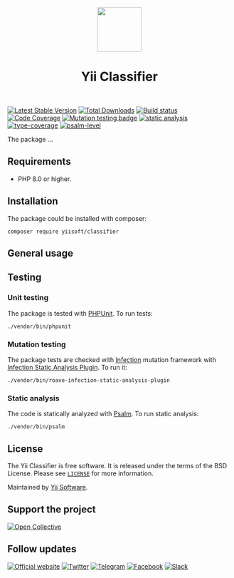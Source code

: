 <p align="center">
    <a href="https://github.com/yiisoft" target="_blank">
        <img src="https://yiisoft.github.io/docs/images/yii_logo.svg" height="100px">
    </a>
    <h1 align="center">Yii Classifier</h1>
    <br>
</p>

[![Latest Stable Version](https://poser.pugx.org/yiisoft/classifier/v/stable.png)](https://packagist.org/packages/yiisoft/classifier)
[![Total Downloads](https://poser.pugx.org/yiisoft/classifier/downloads.png)](https://packagist.org/packages/yiisoft/classifier)
[![Build status](https://github.com/yiisoft/classifier/workflows/build/badge.svg)](https://github.com/yiisoft/classifier/actions?query=workflow%3Abuild)
[![Code Coverage](https://codecov.io/gh/yiisoft/classifier/branch/master/graph/badge.svg)](https://codecov.io/gh/yiisoft/classifier)
[![Mutation testing badge](https://img.shields.io/endpoint?style=flat&url=https%3A%2F%2Fbadge-api.stryker-mutator.io%2Fgithub.com%2Fyiisoft%2Fclassifier%2Fmaster)](https://dashboard.stryker-mutator.io/reports/github.com/yiisoft/classifier/master)
[![static analysis](https://github.com/yiisoft/classifier/workflows/static%20analysis/badge.svg)](https://github.com/yiisoft/classifier/actions?query=workflow%3A%22static+analysis%22)
[![type-coverage](https://shepherd.dev/github/yiisoft/classifier/coverage.svg)](https://shepherd.dev/github/yiisoft/classifier)
[![psalm-level](https://shepherd.dev/github/yiisoft/classifier/level.svg)](https://shepherd.dev/github/yiisoft/classifier)

The package ...

## Requirements

- PHP 8.0 or higher.

## Installation

The package could be installed with composer:

```shell
composer require yiisoft/classifier
```

## General usage

## Testing

### Unit testing

The package is tested with [PHPUnit](https://phpunit.de/). To run tests:

```shell
./vendor/bin/phpunit
```

### Mutation testing

The package tests are checked with [Infection](https://infection.github.io/) mutation framework with
[Infection Static Analysis Plugin](https://github.com/Roave/infection-static-analysis-plugin). To run it:

```shell
./vendor/bin/roave-infection-static-analysis-plugin
```

### Static analysis

The code is statically analyzed with [Psalm](https://psalm.dev/). To run static analysis:

```shell
./vendor/bin/psalm
```

## License

The Yii Classifier is free software. It is released under the terms of the BSD License.
Please see [`LICENSE`](./LICENSE.md) for more information.

Maintained by [Yii Software](https://www.yiiframework.com/).

## Support the project

[![Open Collective](https://img.shields.io/badge/Open%20Collective-sponsor-7eadf1?logo=open%20collective&logoColor=7eadf1&labelColor=555555)](https://opencollective.com/yiisoft)

## Follow updates

[![Official website](https://img.shields.io/badge/Powered_by-Yii_Framework-green.svg?style=flat)](https://www.yiiframework.com/)
[![Twitter](https://img.shields.io/badge/twitter-follow-1DA1F2?logo=twitter&logoColor=1DA1F2&labelColor=555555?style=flat)](https://twitter.com/yiiframework)
[![Telegram](https://img.shields.io/badge/telegram-join-1DA1F2?style=flat&logo=telegram)](https://t.me/yii3en)
[![Facebook](https://img.shields.io/badge/facebook-join-1DA1F2?style=flat&logo=facebook&logoColor=ffffff)](https://www.facebook.com/groups/yiitalk)
[![Slack](https://img.shields.io/badge/slack-join-1DA1F2?style=flat&logo=slack)](https://yiiframework.com/go/slack)
